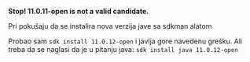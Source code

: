 __Stop! 11.0.11-open is not a valid candidate.__

Pri pokušaju da se instalira nova verzija jave sa sdkman alatom

Probao sam `sdk install 11.0.12-open` i javlja gore navedenu grešku. Ali treba da se naglasi da je u pitanju java:  `sdk install java 11.0.12-open`
